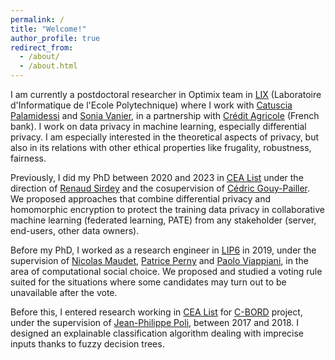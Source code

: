 ```yaml
---
permalink: /
title: "Welcome!"
author_profile: true
redirect_from: 
  - /about/
  - /about.html
---
```


I am currently a postdoctoral researcher in Optimix team in [LIX](https://www.lix.polytechnique.fr/) (Laboratoire d'Informatique de l'Ecole Polytechnique) where I work with [Catuscia Palamidessi](https://www.lix.polytechnique.fr/~catuscia/) and [Sonia Vanier](https://scholar.google.com/citations?user=Z9WDDfcAAAAJ), in a partnership with [Crédit Agricole](https://www.credit-agricole.fr/) (French bank). I work on data privacy in machine learning, especially differential privacy. I am especially interested in the theoretical aspects of privacy, but also in its relations with other ethical properties like frugality, robustness, fairness.

Previously, I did my PhD between 2020 and 2023 in [CEA List](https://list.cea.fr/) under the direction of [Renaud Sirdey](http://sirdeyre.free.fr/) and the cosupervision of [Cédric Gouy-Pailler](https://gouypailler.github.io/). We proposed approaches that combine differential privacy and homomorphic encryption to protect the training data privacy in collaborative machine learning (federated learning, PATE) from any stakeholder (server, end-users, other data owners).

Before my PhD, I worked as a research engineer in [LIP6](https://www.lip6.fr/) in 2019, under the supervision of [Nicolas Maudet](https://nmaudet.gitlab.io/), [Patrice Perny](https://webia.lip6.fr/~perny/) and [Paolo Viappiani](https://scholar.google.com/citations?user=lxuuuHgAAAAJ), in the area of computational social choice. We proposed and studied a voting rule suited for the situations where some candidates may turn out to be unavailable after the vote.

Before this, I entered research working in [CEA List](https://list.cea.fr/) for [C-BORD](https://www.cbord-h2020.eu/) project, under the supervision of [Jean-Philippe Poli](https://polijp.github.io/), between 2017 and 2018. I designed an explainable classification algorithm dealing with imprecise inputs thanks to fuzzy decision trees.
